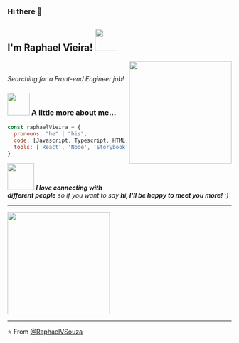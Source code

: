 ### Hi there 👋

<h2> I'm Raphael Vieira! <img src="https://media.giphy.com/media/S8kcDWOvua4l6lJ0Az/source.gif" width="50"></h2>
<img align='right' src="https://media.giphy.com/media/ZVik7pBtu9dNS/giphy.gif" width="230">
<br/>
<p><em>Searching for a Front-end Engineer job!</em></p>

### <img src="https://media.giphy.com/media/VgCDAzcKvsR6OM0uWg/giphy.gif" width="50"> A little more about me...  

```javascript
const raphaelVieira = {
  pronouns: "he" | "his",
  code: [Javascript, Typescript, HTML, CSS],
  tools: ['React', 'Node', 'Storybook', 'Styled-Components', 'Jest', 'Testing-library',  'Docker', 'DevOps', 'Gulp', 'Webpack'],
}
```

<img src="https://media.giphy.com/media/LnQjpWaON8nhr21vNW/giphy.gif" width="60"> <em><b>I love connecting with different people</b> so if you want to say <b>hi, I'll be happy to meet you more!</b> :)</em>

---

 <img src="https://avatars.githubusercontent.com/u/54511347?v=4" width="230">
 
 ---
 ⭐️ From [@RaphaelVSouza](https://github.com/RaphaelVSouza)
 
